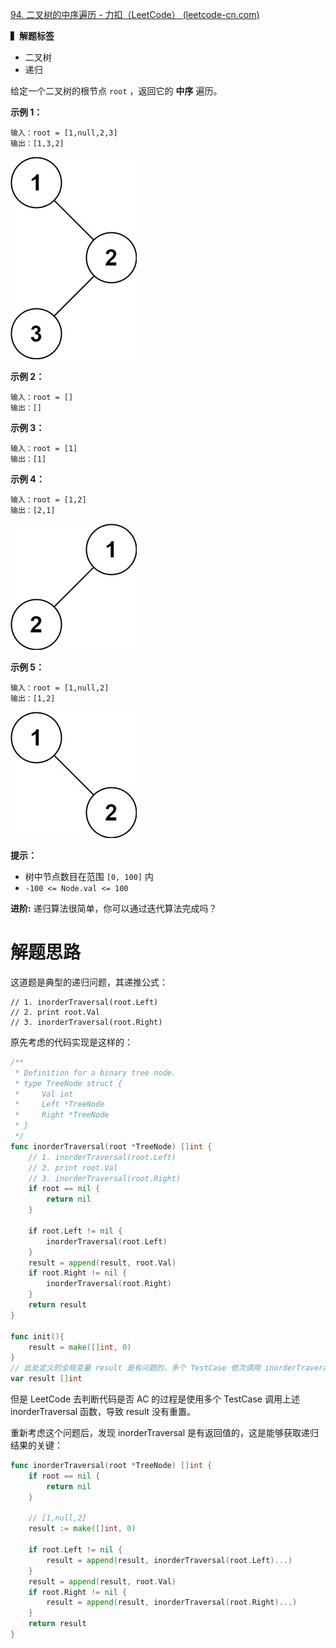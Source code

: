 [94. 二叉树的中序遍历 - 力扣（LeetCode） (leetcode-cn.com)](https://leetcode-cn.com/problems/binary-tree-inorder-traversal/)

**▍解题标签**

* 二叉树
* 递归

给定一个二叉树的根节点 `root` ，返回它的 **中序** 遍历。

**示例 1：**

~~~
输入：root = [1,null,2,3]
输出：[1,3,2]
~~~

![](./Snipaste_2021-09-07_16-27-33.png)

**示例 2：**

```
输入：root = []
输出：[]
```

**示例 3：**

```
输入：root = [1]
输出：[1]
```

**示例 4：**

~~~
输入：root = [1,2]
输出：[2,1]
~~~

![](./Snipaste_2021-09-07_16-28-31.png)

**示例 5：**

~~~
输入：root = [1,null,2]
输出：[1,2]
~~~

![](./Snipaste_2021-09-07_16-28-58.png)

**提示：**

- 树中节点数目在范围 `[0, 100]` 内
- `-100 <= Node.val <= 100`

 **进阶:** 递归算法很简单，你可以通过迭代算法完成吗？

# 解题思路

这道题是典型的递归问题，其递推公式：

~~~
// 1. inorderTraversal(root.Left)
// 2. print root.Val
// 3. inorderTraversal(root.Right)
~~~

原先考虑的代码实现是这样的：

~~~go
/**
 * Definition for a binary tree node.
 * type TreeNode struct {
 *     Val int
 *     Left *TreeNode
 *     Right *TreeNode
 * }
 */
func inorderTraversal(root *TreeNode) []int {
	// 1. inorderTraversal(root.Left)
	// 2. print root.Val
	// 3. inorderTraversal(root.Right)
    if root == nil {
		return nil
	}
    
	if root.Left != nil {
		inorderTraversal(root.Left)
	}
	result = append(result, root.Val)
	if root.Right != nil {
		inorderTraversal(root.Right)
	}
	return result
}

func init(){
    result = make([]int, 0)
}
// 此处定义的全局变量 result 是有问题的，多个 TestCase 依次调用 inorderTraveral result 需要重新初始化
var result []int
~~~

但是 LeetCode 去判断代码是否 AC 的过程是使用多个 TestCase 调用上述 inorderTraversal 函数，导致 result 没有重置。

重新考虑这个问题后，发现 inorderTraversal 是有返回值的，这是能够获取递归结果的关键：

~~~go
func inorderTraversal(root *TreeNode) []int {
	if root == nil {
		return nil
	}

	// [1,null,2]
	result := make([]int, 0)

	if root.Left != nil {
		result = append(result, inorderTraversal(root.Left)...)
	}
	result = append(result, root.Val)
	if root.Right != nil {
		result = append(result, inorderTraversal(root.Right)...)
	}
	return result
}
~~~

